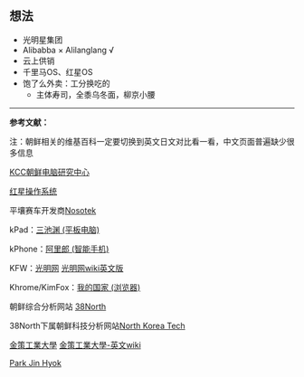 ## 想法
* 光明星集团
* Alibabba × Alilanglang √
* 云上供销
* 千里马OS、红星OS
* 饱了么外卖：工分换吃的
  * 主体寿司，全黍乌冬面，柳京小腰
    

------------------
**参考文献：**

注：朝鲜相关的维基百科一定要切换到英文日文对比看一看，中文页面普遍缺少很多信息

[KCC朝鲜电脑研究中心](https://zh.wikipedia.org/wiki/%E6%9C%9D%E9%AE%AE%E9%9B%BB%E8%85%A6%E7%A0%94%E7%A9%B6%E4%B8%AD%E5%BF%83)

[红星操作系统](https://zh.wikipedia.org/wiki/%E7%B4%85%E6%98%9F%E4%BD%9C%E6%A5%AD%E7%B3%BB%E7%B5%B1)

平壤赛车开发商[Nosotek](https://en.wikipedia.org/wiki/Nosotek)

kPad：[三池渊 (平板电脑)](https://zh.wikipedia.org/wiki/%E4%B8%89%E6%B1%A0%E6%B7%B5_(%E5%B9%B3%E6%9D%BF%E9%9B%BB%E8%85%A6))

kPhone：[阿里郎 (智能手机)](https://zh.wikipedia.org/wiki/%E9%98%BF%E9%87%8C%E9%83%8E_(%E6%99%BA%E8%83%BD%E6%89%8B%E6%A9%9F))

KFW：[光明网](https://zh.wikipedia.org/wiki/%E5%85%89%E6%98%8E%E7%BD%91_(%E6%9C%9D%E9%B2%9C)) [光明网wiki英文版](https://en.wikipedia.org/wiki/Kwangmyong_(network))

Khrome/KimFox：[我的国家 (浏览器)](https://zh.wikipedia.org/wiki/%E6%88%91%E7%9A%84%E5%9B%BD%E5%AE%B6_(%E6%B5%8F%E8%A7%88%E5%99%A8))

朝鲜综合分析网站 [38North](https://www.38north.org/)

38North下属朝鲜科技分析网站[North Korea Tech](https://www.northkoreatech.org/)


[金策工業大學](https://zh.wikipedia.org/wiki/%E9%87%91%E7%AD%96%E5%B7%A5%E6%A5%AD%E7%B6%9C%E5%90%88%E5%A4%A7%E5%AD%B8)  [金策工業大學-英文wiki](https://en.wikipedia.org/wiki/Kim_Chaek_University_of_Technology)

[Park Jin Hyok](https://en.wikipedia.org/wiki/Park_Jin_Hyok)

